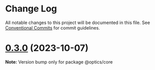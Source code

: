 # Change Log

All notable changes to this project will be documented in this file.
See [Conventional Commits](https://conventionalcommits.org) for commit guidelines.

# [0.3.0](https://github.com-private/TSOptics/optics/compare/v0.3.0-alpha.0...v0.3.0) (2023-10-07)

**Note:** Version bump only for package @optics/core
